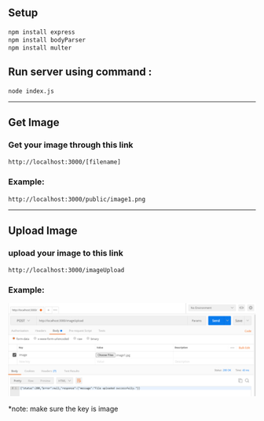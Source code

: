 ## Setup
```
npm install express
npm install bodyParser
npm install multer
```

## Run server using command :

```
node index.js
```
___
## Get Image
### Get your image through this link
```
http://localhost:3000/[filename]
```
### Example: 
```
http://localhost:3000/public/image1.png
```

___
## Upload Image
### upload your image to this link
```
http://localhost:3000/imageUpload
```
### Example: 

![upload_image_ss](./imageDoc/upload_image.png)

*note: make sure the key is image
